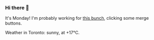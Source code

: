 ### Hi there :wave:

It's Monday! I'm probably working for [this bunch](https://github.com/kohofinancial), clicking some merge buttons.

Weather in Toronto: sunny, at +17°C.
